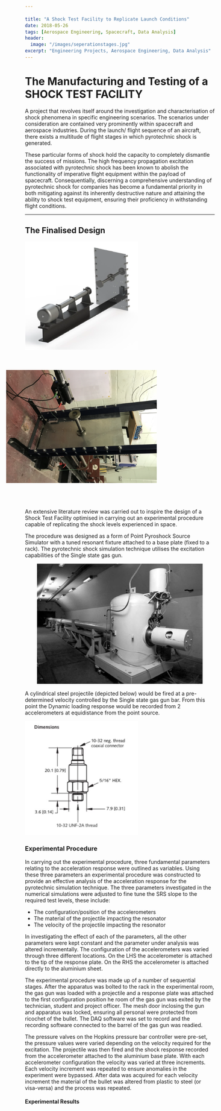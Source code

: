 ```yaml
---

title: "A Shock Test Facility to Replicate Launch Conditions"
date: 2018-05-26
tags: [Aerospace Engineering, Spacecraft, Data Analysis]
header:
  image: "/images/seperationstages.jpg"
excerpt: "Engineering Projects, Aerospace Engineering, Data Analysis"
---
```


# The Manufacturing and Testing of a SHOCK TEST FACILITY

A project that revolves itself around the investigation and characterisation of shock
phenomena in specific engineering scenarios. The scenarios under consideration are
contained very prominently within spacecraft and aerospace industries. During the launch/
flight sequence of an aircraft, there exists a multitude of flight stages in which pyrotechnic
shock is generated.

These particular forms of shock hold the capacity to completely dismantle the success of missions. The high frequency propagation excitation associated with pyrotechnic shock has been known to abolish the functionality of imperative flight equipment within the payload of spacecraft. Consequentially, discerning a comprehensive understanding of pyrotechnic shock for companies has become a fundamental priority in both mitigating against its inherently destructive nature and attaining the ability to shock test equipment, ensuring their proficiency in withstanding flight conditions.

---

## The Finalised Design

<img src="/images/solidworks.jpg" width="300"> <img src="/images/sfc.jpg" style="transform:rotate(90deg);" width="300">

An extensive literature review was carried out to inspire the design of a Shock Test Facility optimised in carrying out an experimental procedure capable of replicating the shock levels experienced in space.

The procedure was designed as a form of Point Pyroshock Source Simulator with a tuned resonant fixture
attached to a base plate (fixed to a rack). The pyrotechnic shock simulation technique utilises the excitation capabilities of the Single state gas gun.

<p style="text-align:center;"><img src="/images/singlestategasgun.JPG" width="440">

A cylindrical steel projectile (depicted below) would be fired at a pre-determined velocity controlled by the Single state gas gun bar. From this point the Dynamic loading response would be recorded from 2 accelerometers at equidistance from the point source.

<img src="/images/accelerometerdiagram.jpg" width="300">


### Experimental Procedure

In carrying out the experimental procedure, three fundamental parameters relating to the
acceleration response were outlined as variables. Using these three parameters an
experimental procedure was constructed to provide an effective analysis of the acceleration
response for the pyrotechnic simulation technique. The three parameters investigated in the
numerical simulations were adjusted to fine tune the SRS slope to the required test levels,
these include:

- The configuration/position of the accelerometers
- The material of the projectile impacting the resonator
- The velocity of the projectile impacting the resonator

In investigating the effect of each of the parameters, all the other parameters were kept
constant and the parameter under analysis was altered incrementally. The configuration of
the accelerometers was varied through three different locations. On the LHS the accelerometer is attached to the tip of the response plate. On the RHS the accelerometer is attached directly to the aluminium sheet.

The experimental procedure was made up of a number of sequential stages. After the apparatus was bolted to the rack in the experimental room, the gas gun was loaded with a projectile and a response plate was attached to the first configuration position he room of the gas gun was exited by the technician, student and project officer. The mesh door
inclosing the gun and apparatus was locked, ensuring all personal were protected from ricochet of the bullet. The DAQ software was set to record and the recording software connected to the barrel of the gas gun was readied.

The pressure valves on the Hopkins pressure bar controller were pre-set, the pressure values were varied
depending on the velocity required for the excitation. The projectile was then fired and the shock response recorded from the accelerometer attached to the aluminium base plate. With each accelerometer configuration the velocity was varied at three increments. Each velocity increment was repeated to ensure anomalies in the experiment were bypassed. After data was acquired for each velocity increment the material of the bullet was altered from plastic to steel (or visa-versa) and the process was repeated.

#### Experimental Results
